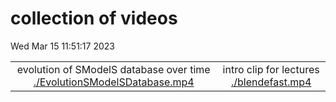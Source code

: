 # collection of videos
Wed Mar 15 11:51:17 2023

|                    |                  |
|:------------------:|:----------------:|
|  evolution of SModelS database over time [./EvolutionSModelSDatabase.mp4](./EvolutionSModelSDatabase.mp4?1678877477.8705866) |  intro clip for lectures [./blendefast.mp4](./blendefast.mp4?1678877477.8705866) |
